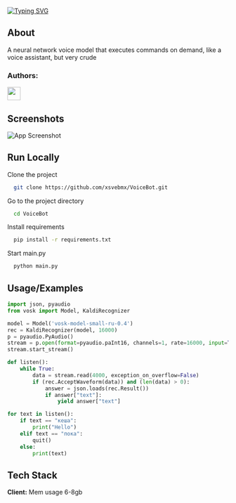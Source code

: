 [![Typing SVG](https://readme-typing-svg.demolab.com?font=&weight=600&size=41&pause=1000&color=F70000&background=A37AFF00&center=true&vCenter=true&random=false&width=500&height=60&lines=VoiceBot+for+Windows)](https://git.io/typing-svg)
## About
A neural network voice model that executes commands on demand, like a voice assistant, but very crude


### Authors:

<a href="https://t.me/Mirya53">
    <img src="https://img.icons8.com/?size=512&id=63306&format=png"width="30" height="30"/>
</a> 


## Screenshots

![App Screenshot](https://github.com/xsvebmx/VoiceBot/blob/main/demo.png)


## Run Locally

Clone the project

```bash
  git clone https://github.com/xsvebmx/VoiceBot.git
```

Go to the project directory

```bash
  cd VoiceBot
```

Install requirements

```bash
  pip install -r requirements.txt
```

Start main.py

```bash
  python main.py
```


## Usage/Examples

```python
import json, pyaudio
from vosk import Model, KaldiRecognizer

model = Model('vosk-model-small-ru-0.4')
rec = KaldiRecognizer(model, 16000)
p = pyaudio.PyAudio()
stream = p.open(format=pyaudio.paInt16, channels=1, rate=16000, input=True, frames_per_buffer=8000)
stream.start_stream()

def listen():
	while True:
		data = stream.read(4000, exception_on_overflow=False)
		if (rec.AcceptWaveform(data)) and (len(data) > 0):
			answer = json.loads(rec.Result())
			if answer["text"]:
				yield answer["text"]

for text in listen():
	if text == "кеша":
		print("Hello")
	elif text == "пока":
		quit()
	else:
		print(text)
```


## Tech Stack

**Client:** Mem usage 6-8gb



